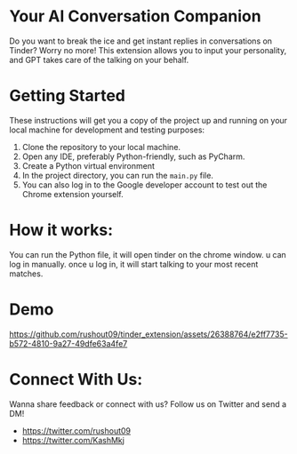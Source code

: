 # Your AI Conversation Companion

Do you want to break the ice and get instant replies in conversations on Tinder? Worry no more! This extension allows you to input your personality, and GPT takes care of the talking on your behalf.

# Getting Started
These instructions will get you a copy of the project up and running on your local machine for development and testing purposes:

1. Clone the repository to your local machine.
2. Open any IDE, preferably Python-friendly, such as PyCharm.
3. Create a Python virtual environment
4. In the project directory, you can run the `main.py` file.
5. You can also log in to the Google developer account to test out the Chrome extension yourself.


# How it works:

You can run the Python file, it will open tinder on the chrome window. u can log in manually. once u log in, it will start talking to your most recent matches.

# Demo

https://github.com/rushout09/tinder_extension/assets/26388764/e2ff7735-b572-4810-9a27-49dfe63a4fe7


# Connect With Us:
Wanna share feedback or connect with us? Follow us on Twitter and send a DM!
- https://twitter.com/rushout09
- https://twitter.com/KashMkj
